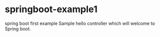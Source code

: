# springboot-example1
spring boot first example
Sample hello controller which will welcome to Spring boot.
